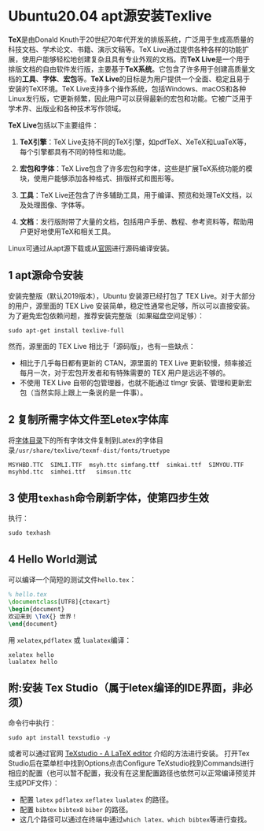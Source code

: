 # Ubuntu20.04 apt源安装Texlive
**TeX**是由Donald Knuth于20世纪70年代开发的排版系统，广泛用于生成高质量的科技文档、学术论文、书籍、演示文稿等。TeX Live通过提供各种各样的功能扩展，使用户能够轻松地创建复杂且具有专业外观的文档。而**TeX Live**是一个用于排版文档的自由软件发行版，主要基于**TeX系统**。它包含了许多用于创建高质量文档的**工具**、**字体**、**宏包**等。**TeX Live**的目标是为用户提供一个全面、稳定且易于安装的TeX环境。TeX Live支持多个操作系统，包括Windows、macOS和各种Linux发行版，它更新频繁，因此用户可以获得最新的宏包和功能。它被广泛用于学术界、出版业和各种技术写作领域。

**TeX Live**包括以下主要组件：
  1. **TeX引擎**：TeX Live支持不同的TeX引擎，如pdfTeX、XeTeX和LuaTeX等，每个引擎都具有不同的特性和功能。

  2. **宏包和字体**：TeX Live包含了许多宏包和字体，这些是扩展TeX系统功能的模块，使用户能够添加各种格式、排版样式和图形等。

  3. **工具**：TeX Live还包含了许多辅助工具，用于编译、预览和处理TeX文档，以及处理图像、字体等。

  4. **文档**：发行版附带了大量的文档，包括用户手册、教程、参考资料等，帮助用户更好地使用TeX和相关工具。


Linux可通过从apt源下载或从[官网](https://tug.org/texlive/quickinstall.html)进行源码编译安装。

## 1 apt源命令安装
安装完整版（默认2019版本），Ubuntu 安装源已经打包了 TEX Live。对于大部分的用户，源里面的 TEX Live 安装简单，稳定性通常也足够，所以可以直接安装。为了避免宏包依赖问题，推荐安装完整版（如果磁盘空间足够）：
```shell
sudo apt-get install texlive-full
```
然而，源里面的 TEX Live 相比于「源码版」，也有一些缺点：
- 相比于几乎每日都有更新的 CTAN，源里面的 TEX Live 更新较慢，频率接近每月一次，对于宏包开发者和有特殊需要的 TEX 用户是远远不够的。
- 不使用 TEX Live 自带的包管理器，也就不能通过 tlmgr 安装、管理和更新宏包（当然实际上跟上一条说的是一件事）。
## 2 复制所需字体文件至Letex字体库
将[字体目录](https://github.com/HSqure/gpt_academic/tree/master/Fonts)下的所有字体文件复制到Latex的字体目录`/usr/share/texlive/texmf-dist/fonts/truetype`
```
MSYHBD.TTC  SIMLI.TTF  msyh.ttc simfang.ttf  simkai.ttf  SIMYOU.TTF  msyhbd.ttc  simhei.ttf   simsun.ttc
```
## 3 使用`texhash`命令刷新字体，使第四步生效
执行：
```shell
sudo texhash
```
## 4 Hello World测试
可以编译一个简短的测试文件`hello.tex`：
```tex
% hello.tex
\documentclass[UTF8]{ctexart}
\begin{document}
欢迎来到 \TeX{} 世界！
\end{document}
```
用 `xelatex`,`pdflatex` 或 `lualatex`编译：
```shell
xelatex hello
lualatex hello
```
## 附:安装 Tex Studio（属于letex编译的IDE界面，非必须）
命令行中执行：
```shell
sudo apt install texstudio -y
```
或者可以通过官网 [TeXstudio - A LaTeX editor](https://texstudio.sourceforge.net/) 介绍的方法进行安装。
打开Tex Studio后在菜单栏中找到Options点击Configure TeXstudio找到Commands进行相应的配置（也可以暂不配置，我没有在这里配置路径也依然可以正常编译预览并生成PDF文件）：

- 配置 `latex` `pdflatex` `xeflatex` `lualatex` 的路径。
- 配置 `bibtex` `bibtex8` `biber` 的路径。
- 这几个路径可以通过在终端中通过`which latex、which bibtex`等进行查找。

